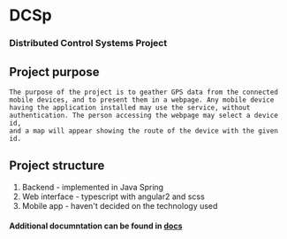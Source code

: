 # DCSp
### Distributed Control Systems Project

## Project purpose
	The purpose of the project is to geather GPS data from the connected
	mobile devices, and to present them in a webpage. Any mobile device
	having the application installed may use the service, without
	authentication. The person accessing the webpage may select a device id,
	and a map will appear showing the route of the device with the given id.

## Project structure
1. Backend - implemented in Java Spring
2. Web interface - typescript with angular2 and scss
3. Mobile app - haven't decided on the technology used

#### Additional documntation can be found in [docs](docs/)
